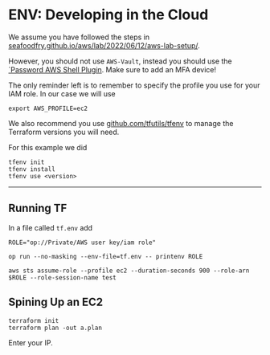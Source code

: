 # ENV: Developing in the Cloud

We assume you have followed the steps in [seafoodfry.github.io/aws/lab/2022/06/12/aws-lab-setup/](https://seafoodfry.github.io//aws/lab/2022/06/12/aws-lab-setup/).

However, you should not use `AWS-Vault`, instead you should use the [`Password AWS Shell Plugin](https://developer.1password.com/docs/cli/shell-plugins/aws/).
Make sure to add an MFA device!

The only reminder left is to remember to specify the profile you use for your IAM role.
In our case we will use
```
export AWS_PROFILE=ec2
```

We also recommend you use [github.com/tfutils/tfenv](https://github.com/tfutils/tfenv) to manage the Terraform versions you will need.

For this example we did
```
tfenv init
tfenv install
tfenv use <version>
```

---

## Running TF


In a file called `tf.env` add
```
ROLE="op://Private/AWS user key/iam role"
```

```
op run --no-masking --env-file=tf.env -- printenv ROLE
```

```
aws sts assume-role --profile ec2 --duration-seconds 900 --role-arn $ROLE --role-session-name test
```

## Spining Up an EC2

```
terraform init
terraform plan -out a.plan
```

Enter your IP.
